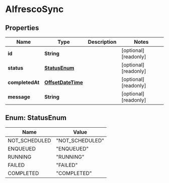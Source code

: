 

# AlfrescoSync

## Properties

Name | Type | Description | Notes
------------ | ------------- | ------------- | -------------
**id** | **String** |  |  [optional] [readonly]
**status** | [**StatusEnum**](#StatusEnum) |  |  [optional] [readonly]
**completedAt** | [**OffsetDateTime**](OffsetDateTime.md) |  |  [optional] [readonly]
**message** | **String** |  |  [optional] [readonly]



## Enum: StatusEnum

Name | Value
---- | -----
NOT_SCHEDULED | &quot;NOT_SCHEDULED&quot;
ENQUEUED | &quot;ENQUEUED&quot;
RUNNING | &quot;RUNNING&quot;
FAILED | &quot;FAILED&quot;
COMPLETED | &quot;COMPLETED&quot;



